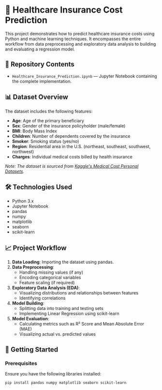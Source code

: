 # 🏥 Healthcare Insurance Cost Prediction

This project demonstrates how to predict healthcare insurance costs using Python and machine learning techniques. It encompasses the entire workflow from data preprocessing and exploratory data analysis to building and evaluating a regression model.

## 📂 Repository Contents

- `Healthcare_Insurance_Prediction.ipynb` — Jupyter Notebook containing the complete implementation.

## 📊 Dataset Overview

The dataset includes the following features:

- **Age**: Age of the primary beneficiary
- **Sex**: Gender of the insurance policyholder (male/female)
- **BMI**: Body Mass Index
- **Children**: Number of dependents covered by the insurance
- **Smoker**: Smoking status (yes/no)
- **Region**: Residential area in the U.S. (northeast, southeast, southwest, northwest)
- **Charges**: Individual medical costs billed by health insurance

*Note: The dataset is sourced from [Kaggle's Medical Cost Personal Datasets](https://www.kaggle.com/datasets/mirichoi0218/insurance).*

## 🛠️ Technologies Used

- Python 3.x
- Jupyter Notebook
- pandas
- numpy
- matplotlib
- seaborn
- scikit-learn

## 📈 Project Workflow

1. **Data Loading**: Importing the dataset using pandas.
2. **Data Preprocessing**:
   - Handling missing values (if any)
   - Encoding categorical variables
   - Feature scaling (if required)
3. **Exploratory Data Analysis (EDA)**:
   - Visualizing distributions and relationships between features
   - Identifying correlations
4. **Model Building**:
   - Splitting data into training and testing sets
   - Implementing Linear Regression using scikit-learn
5. **Model Evaluation**:
   - Calculating metrics such as R² Score and Mean Absolute Error (MAE)
   - Visualizing actual vs. predicted values

## 🚀 Getting Started

### Prerequisites

Ensure you have the following libraries installed:

```bash
pip install pandas numpy matplotlib seaborn scikit-learn

